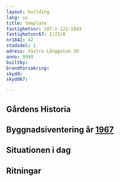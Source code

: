 ```yaml
---
layout: building
lang: sv
title: template
fastighetsnr: 287-1-122-1043
fastighetsnr67: I/22/8
nr1842: 42
stadsdel: 1
adress: Västra Långgatan 30
anno: 9999
builtby:
brandforsakring:
skydd:
skydd67:

---
```

## Gårdens Historia


## Byggnadsiventering år <a href="/sources/keinanen_karki.pdf">1967</a>


## Situationen i dag


## Ritningar
